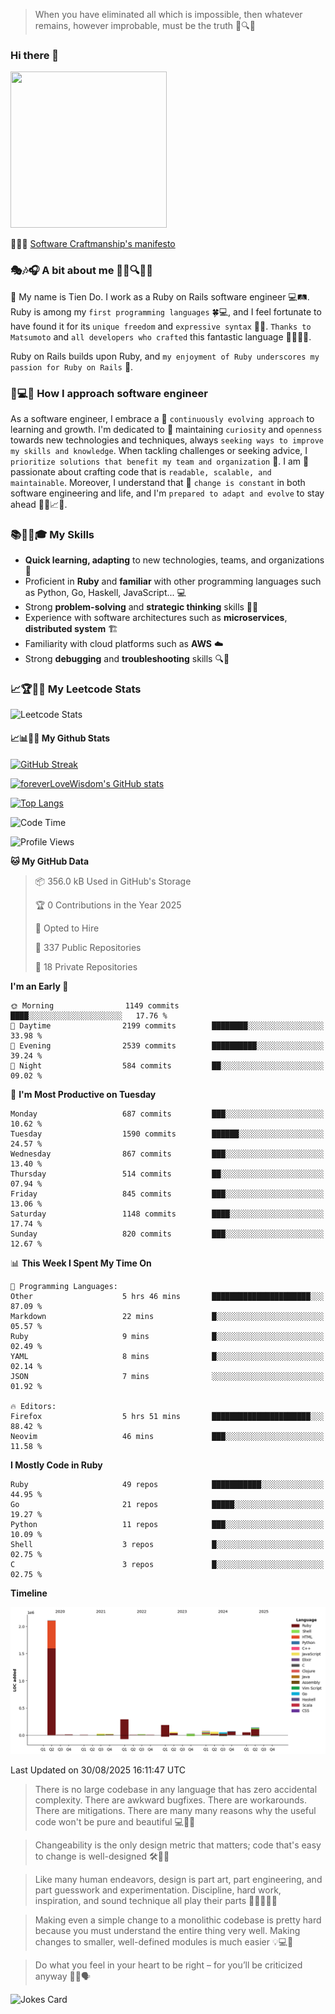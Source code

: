 > When you have eliminated all which is impossible, then whatever remains, however improbable, must be the truth 🤔🔍💡
### Hi there 👋

<!--
**foreverLoveWisdom/foreverLoveWisdom** is a ✨ _special_ ✨ repository because its `README.md` (this file) appears on your GitHub profile.

Here are some ideas to get you started:

- 🔭 I’m currently working on ...
- 🌱 I’m currently learning ...
- 👯 I’m looking to collaborate on ...
- 🤔 I’m looking for help with ...
- 💬 Ask me about ...
- 📫 How to reach me: ...
- 😄 Pronouns: ...
- ⚡ Fun fact: ...
-->

<img src="https://codecondo.com/wp-content/uploads/2017/09/railslogo.png" width="250" height="250">

 📜🔨🌟 [Software Craftmanship's manifesto](http://manifesto.softwarecraftsmanship.org/)

### 🎭🎶🎧 A bit about me 🕵️‍♀️🔍🕵️‍♂️
👋 My name is Tien Do. I work as a Ruby on Rails software engineer 💻🛤️. Ruby is among my `first programming languages` 🍀💻, and I feel fortunate to have found it for its `unique freedom` and `expressive syntax` 🤗💬. `Thanks to Matsumoto` and `all developers who crafted` this fantastic language 🙏👨‍💻🌟.

Ruby on Rails builds upon Ruby, and `my enjoyment of Ruby underscores my passion for Ruby on Rails` 🤩.

### 🤔💻🔨 How I approach software engineer
As a software engineer, I embrace a 🔄 `continuously evolving approach` to learning and growth. I'm dedicated to 🤔 maintaining `curiosity` and `openness` towards new technologies and techniques, always `seeking ways to improve my skills and knowledge`. When tackling challenges or seeking advice, I `prioritize solutions that benefit my team and organization` 👥. I am 🎉 passionate about crafting code that is `readable, scalable, and maintainable`. Moreover, I understand that 🌊 `change is constant` in both software engineering and life, and I'm `prepared to adapt and evolve` to stay ahead 🏃‍♂️📈🔄.

### 📚🧑‍💻🎓 My Skills
- **Quick learning, adapting** to new technologies, teams, and organizations 🚀
- Proficient in **Ruby** and **familiar** with other programming languages such as Python, Go, Haskell, JavaScript... 💻
- Strong **problem-solving** and **strategic thinking** skills 🤔💡
- Experience with software architectures such as **microservices**, **distributed system** 🏗️
- Familiarity with cloud platforms such as **AWS** ☁️ 
- Strong **debugging** and **troubleshooting** skills 🔍🐞


### 📈🏆🧑‍💻 My Leetcode Stats
![Leetcode Stats](https://leetcard.jacoblin.cool/foreverLoveWisdom)

#### 📈📊👨‍💻  My Github Stats

[![GitHub Streak](https://github-readme-streak-stats.herokuapp.com/?user=foreverLoveWisdom&theme=dracula)](https://git.io/streak-stats)
&nbsp;
&nbsp;

[![foreverLoveWisdom's GitHub stats](https://github-readme-stats.vercel.app/api?username=foreverLoveWisdom&show_icons=true&theme=react&count_private=true)](https://github.com/anuraghazra/github-readme-stats)

[![Top Langs](https://github-readme-stats.vercel.app/api/top-langs/?username=foreverLoveWisdom&show_icons=true&theme=vue-dark)](https://github.com/anuraghazra/github-readme-stats)

<!--START_SECTION:waka-->
![Code Time](http://img.shields.io/badge/Code%20Time-3%2C577%20hrs%2044%20mins-blue)

![Profile Views](http://img.shields.io/badge/Profile%20Views-0-blue)

**🐱 My GitHub Data** 

> 📦 356.0 kB Used in GitHub's Storage 
 > 
> 🏆 0 Contributions in the Year 2025
 > 
> 💼 Opted to Hire
 > 
> 📜 337 Public Repositories 
 > 
> 🔑 18 Private Repositories 
 > 
**I'm an Early 🐤** 

```text
🌞 Morning                1149 commits        ████░░░░░░░░░░░░░░░░░░░░░   17.76 % 
🌆 Daytime                2199 commits        ████████░░░░░░░░░░░░░░░░░   33.98 % 
🌃 Evening                2539 commits        ██████████░░░░░░░░░░░░░░░   39.24 % 
🌙 Night                  584 commits         ██░░░░░░░░░░░░░░░░░░░░░░░   09.02 % 
```
📅 **I'm Most Productive on Tuesday** 

```text
Monday                   687 commits         ███░░░░░░░░░░░░░░░░░░░░░░   10.62 % 
Tuesday                  1590 commits        ██████░░░░░░░░░░░░░░░░░░░   24.57 % 
Wednesday                867 commits         ███░░░░░░░░░░░░░░░░░░░░░░   13.40 % 
Thursday                 514 commits         ██░░░░░░░░░░░░░░░░░░░░░░░   07.94 % 
Friday                   845 commits         ███░░░░░░░░░░░░░░░░░░░░░░   13.06 % 
Saturday                 1148 commits        ████░░░░░░░░░░░░░░░░░░░░░   17.74 % 
Sunday                   820 commits         ███░░░░░░░░░░░░░░░░░░░░░░   12.67 % 
```


📊 **This Week I Spent My Time On** 

```text
💬 Programming Languages: 
Other                    5 hrs 46 mins       ██████████████████████░░░   87.09 % 
Markdown                 22 mins             █░░░░░░░░░░░░░░░░░░░░░░░░   05.57 % 
Ruby                     9 mins              █░░░░░░░░░░░░░░░░░░░░░░░░   02.49 % 
YAML                     8 mins              █░░░░░░░░░░░░░░░░░░░░░░░░   02.14 % 
JSON                     7 mins              ░░░░░░░░░░░░░░░░░░░░░░░░░   01.92 % 

🔥 Editors: 
Firefox                  5 hrs 51 mins       ██████████████████████░░░   88.42 % 
Neovim                   46 mins             ███░░░░░░░░░░░░░░░░░░░░░░   11.58 % 
```

**I Mostly Code in Ruby** 

```text
Ruby                     49 repos            ███████████░░░░░░░░░░░░░░   44.95 % 
Go                       21 repos            █████░░░░░░░░░░░░░░░░░░░░   19.27 % 
Python                   11 repos            ███░░░░░░░░░░░░░░░░░░░░░░   10.09 % 
Shell                    3 repos             █░░░░░░░░░░░░░░░░░░░░░░░░   02.75 % 
C                        3 repos             █░░░░░░░░░░░░░░░░░░░░░░░░   02.75 % 
```



**Timeline**

![Lines of Code chart](https://raw.githubusercontent.com/foreverLoveWisdom/foreverLoveWisdom/main/assets/bar_graph.png)


 Last Updated on 30/08/2025 16:11:47 UTC
<!--END_SECTION:waka-->


> There is no large codebase in any language that has zero accidental complexity. There are awkward bugfixes. There are workarounds. There are mitigations.
> There are many many reasons why the useful code won't be pure and beautiful 💻🐞🤔

> Changeability is the only design metric that matters; code that's easy to change is well-designed 🛠️🔄🎨

> Like many human endeavors, design is part art, part engineering, and part guesswork and experimentation. Discipline, hard work, inspiration, and sound technique all play their parts 🎨🧑‍💻🔬🧪

> Mak­ing even a sim­ple change to a mono­lith­ic code­base is pret­ty hard because you must under­stand the entire thing very well. Mak­ing changes to small­er, well-defined mod­ules is much easier 💡💻🤔
 
 > Do what you feel in your heart to be right – for you’ll be criticized anyway 💖🙏🗣️ 
 
![Jokes Card](https://readme-jokes.vercel.app/api)
